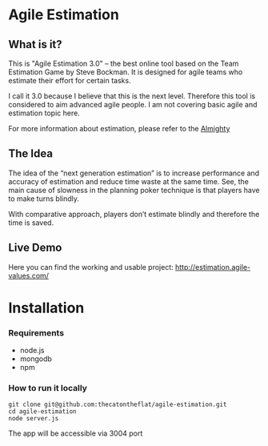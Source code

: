 # Agile Estimation

## What is it?

This is "Agile Estimation 3.0" – the best online tool based on the Team Estimation Game by Steve Bockman. It is designed for agile teams who estimate their effort for certain tasks.

I call it 3.0 because I believe that this is the next level. Therefore this tool is considered to aim advanced agile people. I am not covering basic agile and estimation topic here.

For more information about estimation, please refer to the [Almighty](http://google.com)

## The Idea

The idea of the “next generation estimation” is to increase performance and accuracy of estimation and reduce time waste at the same time. See, the main cause of slowness in the planning poker technique is that players have to make turns blindly.

With comparative approach, players don’t estimate blindly and therefore the time is saved.

## Live Demo

Here you can find the working and usable project:
http://estimation.agile-values.com/

# Installation

### Requirements

* node.js
* mongodb
* npm


### How to run it locally

```
git clone git@github.com:thecatontheflat/agile-estimation.git
cd agile-estimation
node server.js
```

The app will be accessible via 3004 port
